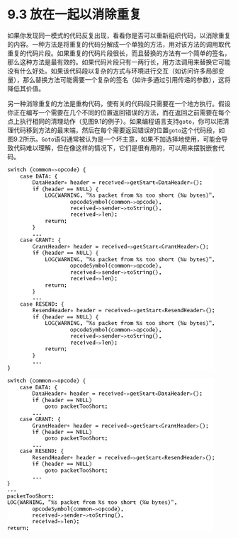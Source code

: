 # 9.3 放在一起以消除重复

如果你发现同一模式的代码反复出现，看看你是否可以重新组织代码，以消除重复的内容。一种方法是将重复的代码分解成一个单独的方法，用对该方法的调用取代重复的代码片段。如果重复的代码片段很长，而且替换的方法有一个简单的签名，那么这种方法是最有效的。如果代码片段只有一两行长，用方法调用来替换它可能没有什么好处。如果该代码段以复杂的方式与环境进行交互（如访问许多局部变量），那么替换方法可能需要一个复杂的签名（如许多通过引用传递的参数），这将降低其价值。

另一种消除重复的方法是重构代码，使有关的代码段只需要在一个地方执行。假设你正在编写一个需要在几个不同的位置返回错误的方法，而在返回之前需要在每个点上执行相同的清理动作（见图9.1的例子）。如果编程语言支持`goto`，你可以把清理代码移到方法的最末端，然后在每个需要返回错误的位置`goto`这个代码段，如图9.2所示。`Goto`语句通常被认为是一个坏主意，如果不加选择地使用，可能会导致代码难以理解，但在像这样的情况下，它们是很有用的，可以用来摆脱嵌套代码。

![图9.1：这段代码处理传入的不同类型的网络数据包；对于每个类型，如果数据包对该类型来说太短，就会有一条消息被记录下来。在这个版本的代码中，LOG语句对于几种不同的数据包类型是重复的。](<../.gitbook/assets/image (5) (1).png>)

![图9.2：对图9.1的代码进行重组，使LOG语句只有一份拷贝。](<../.gitbook/assets/image (1).png>)

